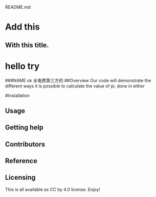 
﻿README.md
 
# Add this
## With this title.

# hello try

###NAME
ok
水电费第三方的
##Overview
Our code will demonstrate the different ways it is possible to calculate the value of pi, done in either 

#Installation

## Usage


## Getting help


## Contributors

## Reference

## Licensing
This is all available as CC by 4.0 license. Enjoy!

